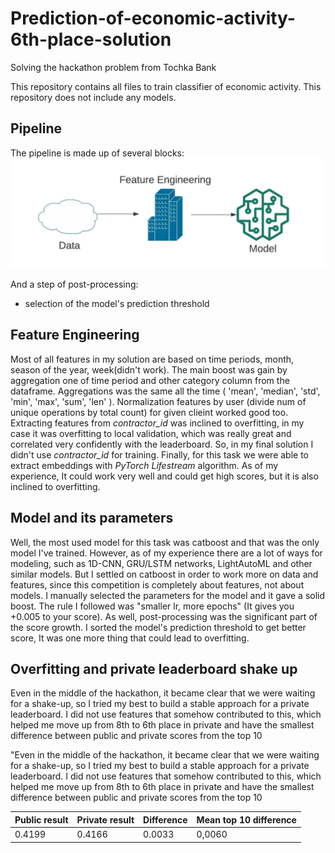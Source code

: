 # Prediction-of-economic-activity-6th-place-solution
Solving the hackathon problem from Tochka Bank

This repository contains all files to train classifier of economic activity. This repository does not include any models.

## Pipeline

The pipeline is made up of several blocks:
![[blocks](https://github.com/RadmirZ/Prediction-of-economic-activity-6th-place-solution/blob/main/catboost%20pipeline.jpeg)](https://github.com/RadmirZ/Prediction-of-economic-activity-6th-place-solution/blob/main/pipe_scheme.jpeg)

And a step of post-processing:
* selection of the model's prediction threshold

## Feature Engineering

Most of all features in my solution are based on time periods, month, season of the year, week(didn't work). The main boost was gain by aggregation one of time period and other category column from the dataframe. Aggregations was the same all the time ( 'mean', 'median', 'std', 'min', 'max', 'sum', 'len' ). Normalization features by user (divide num of unique operations by total count) for given clieint worked good too. Extracting features from *contractor_id* was inclined to overfitting, in my case it was overfitting to local validation, which was really great and correlated very confidently with the leaderboard. So, in my final solution I didn't use *contractor_id* for training. Finally, for this task we were able to extract embeddings with *PyTorch Lifestream* algorithm. As of my experience, It could work very well and could get high scores, but it is also inclined to overfitting.

## Model and its parameters

Well, the most used model for this task was catboost and that was the only model I've trained. However, as of my experience there are a lot of ways for modeling, such as 1D-CNN, GRU/LSTM networks, LightAutoML and other similar models. But I settled on catboost in order to work more on data and features, since this competition is completely about features, not about models. I manually selected the parameters for the model and it gave a solid boost. The rule I followed was "smaller lr, more epochs" (It gives you +0.005 to your score). As well, post-processing was the significant part of the score growth. I sorted the model's prediction threshold to get better score, It was one more thing that could lead to overfitting.


## Overfitting and private leaderboard shake up

Even in the middle of the hackathon, it became clear that we were waiting for a shake-up, so I tried my best to build a stable approach for a private leaderboard. I did not use features that somehow contributed to this, which helped me move up from 8th to 6th place in private and have the smallest difference between public and private scores from the top 10

"Even in the middle of the hackathon, it became clear that we were waiting for a shake-up, so I tried my best to build a stable approach for a private leaderboard. I did not use features that somehow contributed to this, which helped me move up from 8th to 6th place in private and have the smallest difference between public and private scores from the top 10

| Public result | Private result | Difference | Mean top 10 difference |
| ------------- | -------------- | ---------- | ---------------------- |
| 0.4199 | 0.4166 | 0.0033 | 0,0060 |








